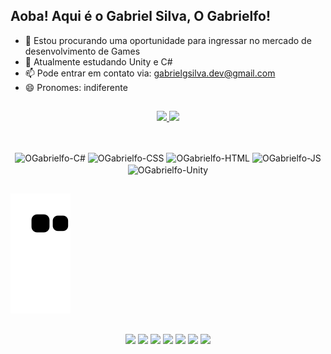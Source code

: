## Aoba! Aqui é o Gabriel Silva, O Gabrielfo!

- 🔭 Estou procurando uma oportunidade para ingressar no mercado de desenvolvimento de Games
- 🌱 Atualmente estudando Unity e C#
- 📫 Pode entrar em contato via: gabrielgsilva.dev@gmail.com
- 😄 Pronomes: indiferente

##

<div align="center">
  <a href="https://github.com/OGabrielfo">
  <img height="160em" src="https://github-readme-stats.vercel.app/api?username=OGabrielfo&show_icons=true&theme=aura">
  <img height="160em" src="https://github-readme-stats.vercel.app/api/top-langs/?username=OGabrielfo&layout=compact&theme=aura">
</div>
  
##

<div align="center" style="display: inline-block"><br>
  <img align="center" alt="OGabrielfo-C#" height="60" width="60" src="https://cdn.jsdelivr.net/gh/devicons/devicon/icons/csharp/csharp-line.svg" />
  <img align="center" alt="OGabrielfo-CSS" height="60" width="60" src="https://cdn.jsdelivr.net/gh/devicons/devicon/icons/css3/css3-plain-wordmark.svg" />
  <img align="center" alt="OGabrielfo-HTML" height="60" width="60" src="https://cdn.jsdelivr.net/gh/devicons/devicon/icons/html5/html5-plain-wordmark.svg" />
  <img align="center" alt="OGabrielfo-JS" height="60" width="60" src="https://cdn.jsdelivr.net/gh/devicons/devicon/icons/javascript/javascript-plain.svg" />
  <!--<img align="center" alt="OGabrielfo-React" height="60" width="60" src="https://cdn.jsdelivr.net/gh/devicons/devicon/icons/react/react-original.svg" />-->
  <img align="center" alt="OGabrielfo-Unity" height="60" width="60" src="https://cdn.jsdelivr.net/gh/devicons/devicon/icons/unity/unity-original.svg" />
</div>

##

  ![Snake animation](https://github.com/OGabrielfo/OGabrielfo/blob/output/github-contribution-grid-snake.svg)

##
  
<div align="center">
  <a href="mailto:ogabrielfo.silva@gmail.com"><img src="https://img.shields.io/badge/Gmail-D14836?style=for-the-badge&logo=gmail&logoColor=white" target="blank"></a>
  <a href="https://www.linkedin.com/in/gabriel-silva-00a219223/" target="blank"><img src="https://img.shields.io/badge/LinkedIn-0077B5?style=for-the-badge&logo=linkedin&logoColor=white" target="blank"></a>
  <a href="https://www.instagram.com/o.gabrielfo/" target="blank"><img src="https://img.shields.io/badge/Instagram-E4405F?style=for-the-badge&logo=instagram&logoColor=white" target="blank"></a>
  <a href="https://www.facebook.com/gabriel.silva.16718979/" target="blank"><img src="https://img.shields.io/badge/Facebook-1877F2?style=for-the-badge&logo=facebook&logoColor=white" target="blank"></a>
  <a href="https://twitter.com/o_gabrielfo" target="blank"><img src="https://img.shields.io/badge/Twitter-1DA1F2?style=for-the-badge&logo=twitter&logoColor=white" target="blank"></a>
  <a href="https://www.youtube.com/channel/UCM7SOfxzzMayOONQJngmrzQ" target="blank"><img src="https://img.shields.io/badge/YouTube-FF0000?style=for-the-badge&logo=youtube&logoColor=white" target="blank"></a>
  <a href="www.twitch.tv/o_gabrielfo" target="blank"><img src="https://img.shields.io/badge/Twitch-9146FF?style=for-the-badge&logo=twitch&logoColor=white" target="blank"></a>
</div>
